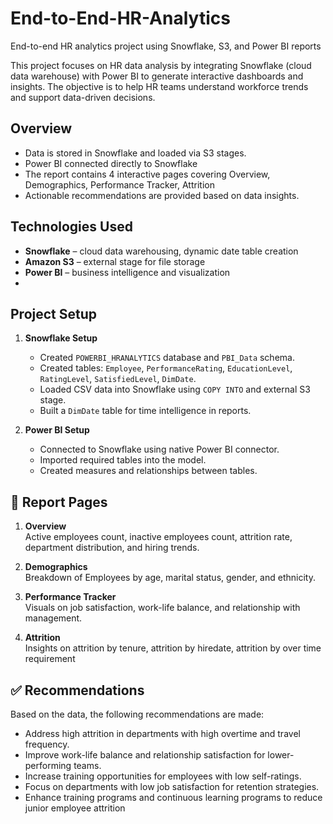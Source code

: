 # End-to-End-HR-Analytics
End-to-end HR analytics project using Snowflake, S3, and Power BI reports


This project focuses on HR data analysis by integrating Snowflake (cloud data warehouse) with Power BI to generate interactive dashboards and insights. The objective is to help HR teams understand workforce trends and support data-driven decisions.

##  Overview

- Data is stored in Snowflake and loaded via S3 stages.
- Power BI connected directly to Snowflake
- The report contains 4 interactive pages covering Overview, Demographics, Performance Tracker, Attrition
- Actionable recommendations are provided based on data insights.

##  Technologies Used

- **Snowflake** – cloud data warehousing, dynamic date table creation
- **Amazon S3** – external stage for file storage
- **Power BI** – business intelligence and visualization
-

## Project Setup

1. **Snowflake Setup**
   - Created `POWERBI_HRANALYTICS` database and `PBI_Data` schema.
   - Created tables: `Employee`, `PerformanceRating`, `EducationLevel`, `RatingLevel`, `SatisfiedLevel`, `DimDate`.
   - Loaded CSV data into Snowflake using `COPY INTO` and external S3 stage.
   - Built a `DimDate` table for time intelligence in reports.

2. **Power BI Setup**
   - Connected to Snowflake using native Power BI connector.
   - Imported required tables into the model.
   - Created measures and relationships between tables.

## 📄 Report Pages

1. **Overview**  
   Active employees count, inactive employees count, attrition rate, department distribution, and hiring trends.

2. **Demographics**  
   Breakdown of Employees by age, marital status, gender, and ethnicity.

3. **Performance Tracker**  
   Visuals on job satisfaction, work-life balance, and relationship with management.

4. **Attrition**  
   Insights on attrition by tenure, attrition by hiredate, attrition by over time requirement

## ✅ Recommendations

Based on the data, the following recommendations are made:

- Address high attrition in departments with high overtime and travel frequency.
- Improve work-life balance and relationship satisfaction for lower-performing teams.
- Increase training opportunities for employees with low self-ratings.
- Focus on departments with low job satisfaction for retention strategies.
- Enhance training programs and continuous learning programs to reduce junior employee attrition
  
  
